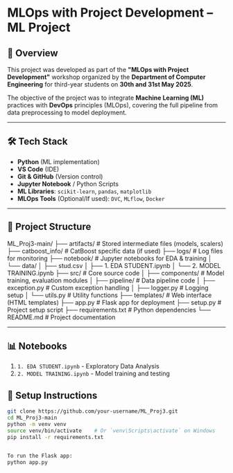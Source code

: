 # MLOps with Project Development – ML Project

## 📌 Overview

This project was developed as part of the **"MLOps with Project Development"** workshop organized by the **Department of Computer Engineering** for third-year students on **30th and 31st May 2025**.

The objective of the project was to integrate **Machine Learning (ML)** practices with **DevOps** principles (MLOps), covering the full pipeline from data preprocessing to model deployment.

---

## 🛠 Tech Stack

- **Python** (ML implementation)
- **VS Code** (IDE)
- **Git & GitHub** (Version control)
- **Jupyter Notebook** / Python Scripts
- **ML Libraries**: `scikit-learn`, `pandas`, `matplotlib`
- **MLOps Tools** (Optional/If used): `DVC`, `MLflow`, `Docker`

---


## 📂 Project Structure
ML_Proj3-main/
├── artifacts/ # Stored intermediate files (models, scalers)
├── catboost_info/ # CatBoost specific data (if used)
├── logs/ # Log files for monitoring
├── notebook/ # Jupyter notebooks for EDA & training
│ └── data/
│ ├── stud.csv
│ ├── 1. EDA STUDENT.ipynb
│ └── 2. MODEL TRAINING.ipynb
├── src/ # Core source code
│ ├── components/ # Model training, evaluation modules
│ ├── pipeline/ # Data pipeline code
│ ├── exception.py # Custom exception handling
│ ├── logger.py # Logging setup
│ └── utils.py # Utility functions
├── templates/ # Web interface (HTML templates)
├── app.py # Flask app for deployment
├── setup.py # Project setup script
├── requirements.txt # Python dependencies
└── README.md # Project documentation

---



## 📊 Notebooks

1. `1. EDA STUDENT.ipynb` - Exploratory Data Analysis
2. `2. MODEL TRAINING.ipynb` - Model training and testing


## 🔧 Setup Instructions

```bash
git clone https://github.com/your-username/ML_Proj3.git
cd ML_Proj3-main
python -m venv venv
source venv/bin/activate    # Or `venv\Scripts\activate` on Windows
pip install -r requirements.txt


To run the Flask app:
python app.py

